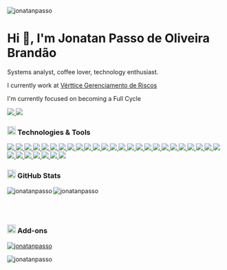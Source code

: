 <p align="left"> <img src="https://komarev.com/ghpvc/?username=jonatanpasso&label=Profile%20views&color=0e75b6&style=flat" alt="jonatanpasso" /> </p>
<h1 align="left">Hi 👋, I'm Jonatan Passo de Oliveira Brandão</h1>
<p align="left">Systems analyst, coffee lover, technology enthusiast.</p>

I currently work at <a href="https://www.vertticegr.com.br/">Vérttice Gerenciamento de Riscos</a> 
  
I'm currently focused on becoming a Full Cycle
</h4>

[<p align="left"> <img src="https://img.shields.io/badge/jonatan passo-%230077B5.svg?&style=for-the-badge&logo=linkedin&logoColor=white" /> ](https://www.linkedin.com/in/jonatan-passo-brandao/)
[<img src="https://img.shields.io/badge/Fale Comigo-25D366?style=for-the-badge&logo=whatsapp&logoColor=white" /></p>](https://wa.me/82998117449)

<h3 align="left"><img height="20" width="20" src="https://github.githubassets.com/images/icons/emoji/unicode/1f4bb.png"> Technologies & Tools</h3>

[<p align="left"> <img src="https://img.shields.io/badge/Bootstrap-563D7C?style=for-the-badge&logo=bootstrap&logoColor=white" /> ](https://getbootstrap.com)[<img src="https://img.shields.io/badge/JavaScript-323330?style=for-the-badge&logo=javascript&logoColor=F7DF1E" /> ](https://www.javascript.com/)[<img src="https://img.shields.io/badge/CSS3-1572B6?style=for-the-badge&logo=css3&logoColor=white" /> ]()[<img src="https://img.shields.io/badge/HTML5-E34F26?style=for-the-badge&logo=html5&logoColor=white" /> ]()[<img src="https://img.shields.io/badge/TypeScript-007ACC?style=for-the-badge&logo=typescript&logoColor=white" /> ]()[<img src="https://img.shields.io/badge/Node.js-339933?style=for-the-badge&logo=nodedotjs&logoColor=white" /> ]()[<img src="https://img.shields.io/badge/npm-CB3837?style=for-the-badge&logo=npm&logoColor=white" /> ]()[<img src="https://img.shields.io/badge/Yarn-2C8EBB?style=for-the-badge&logo=yarn&logoColor=white" /> ]()[<img src="https://img.shields.io/badge/Vue.js-35495E?style=for-the-badge&logo=vuedotjs&logoColor=4FC08D" /> ]()[<img src="https://img.shields.io/badge/jQuery-0769AD?style=for-the-badge&logo=jquery&logoColor=white" /> ]()[<img src="https://img.shields.io/badge/Laravel-FF2D20?style=for-the-badge&logo=laravel&logoColor=white" /> ]()[<img src="https://img.shields.io/badge/Symfony-000000?style=for-the-badge&logo=Symfony&logoColor=white" /> ]()[<img src="	https://img.shields.io/badge/Codeigniter-EF4223?style=for-the-badge&logo=codeigniter&logoColor=white" /> ]()[<img src="https://img.shields.io/badge/Docker-2CA5E0?style=for-the-badge&logo=docker&logoColor=white" /> ]()[<img src="https://img.shields.io/badge/Git-F05032?style=for-the-badge&logo=git&logoColor=white" /> ]()[<img src="https://img.shields.io/badge/Postman-FF6C37?style=for-the-badge&logo=Postman&logoColor=white" /> ]()[<img src="https://img.shields.io/badge/Selenium-43B02A?style=for-the-badge&logo=Selenium&logoColor=white" /> ]()[<img src="https://img.shields.io/badge/Nginx-009639?style=for-the-badge&logo=nginx&logoColor=white" /> ]()[<img src="https://img.shields.io/badge/Chart.js-FF6384?style=for-the-badge&logo=chartdotjs&logoColor=white" /> ]()[<img src="https://img.shields.io/badge/Vuetify-1867C0?style=for-the-badge&logo=vuetify&logoColor=white" /> ]()[<img src="https://img.shields.io/badge/Webpack-8DD6F9?style=for-the-badge&logo=Webpack&logoColor=white" /> ]()[<img src="https://img.shields.io/badge/Apache-D22128?style=for-the-badge&logo=Apache&logoColor=white" /> ]()[<img src="https://img.shields.io/badge/PHP-777BB4?style=for-the-badge&logo=php&logoColor=white" /> ]()[<img src="https://img.shields.io/badge/Java-ED8B00?style=for-the-badge&logo=java&logoColor=white" /> ]()[<img src="	https://img.shields.io/badge/MySQL-005C84?style=for-the-badge&logo=mysql&logoColor=white" /> ]()[<img src="	https://img.shields.io/badge/PostgreSQL-316192?style=for-the-badge&logo=postgresql&logoColor=white" /> ]()[<img src="https://img.shields.io/badge/MariaDB-003545?style=for-the-badge&logo=mariadb&logoColor=white" /> ]()[<img src="https://img.shields.io/badge/rabbitmq-%23FF6600.svg?&style=for-the-badge&logo=rabbitmq&logoColor=white" /> ]()[<img src="https://img.shields.io/badge/Jenkins-D24939?style=for-the-badge&logo=Jenkins&logoColor=white" /> ]()[<img src="https://img.shields.io/badge/Jira-0052CC?style=for-the-badge&logo=Jira&logoColor=white" /> ]()[<img src="https://img.shields.io/badge/phpstorm-143?style=for-the-badge&logo=phpstorm&logoColor=black&color=black&labelColor=darkorchid" /> ]()[<img src="https://img.shields.io/badge/Arch_Linux-1793D1?style=for-the-badge&logo=arch-linux&logoColor=white" /> ]()
  
<h3 align="left"><img class="emoji" alt="bar_chart" height="20" width="20" src="https://github.githubassets.com/images/icons/emoji/unicode/1f4ca.png"> GitHub Stats</h3>

<p><img align="left" src="https://github-readme-stats.vercel.app/api/top-langs?username=jonatanpasso&show_icons=true&locale=en" alt="jonatanpasso" /></p>
<img align="center" src="https://github-readme-stats.vercel.app/api?username=jonatanpasso&show_icons=true&locale=en" alt="jonatanpasso" /></p>
<br>
<br>

<h3 align="left"><img class="emoji" alt="iphone" height="20" width="20" src="https://github.githubassets.com/images/icons/emoji/unicode/1f4f1.png"> Add-ons</h3>
<p align="left"><a href="https://github.com/ryo-ma/github-profile-trophy"><img src="https://github-profile-trophy.vercel.app/?username=jonatanpasso" alt="jonatanpasso" /></a> </p>

<p><img align="center" src="https://github-readme-streak-stats.herokuapp.com/?user=jonatanpasso&" alt="jonatanpasso" /></p>
